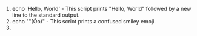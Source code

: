 1. echo 'Hello, World' - This script prints "Hello, World" followed by a new line to the standard output.
2. echo "\"(Ôo)" - This scriot prints a confused smiley emoji.
3. 